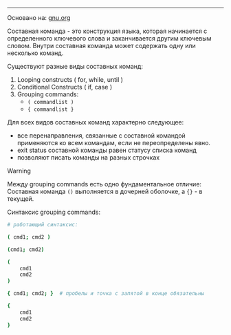 ___
Основано на: [gnu.org](https://www.gnu.org/software/bash/manual/html_node/Compound-Commands.html)

Составная команда - это конструкция языка, которая начинается с определенного ключевого слова и заканчивается другим ключевым словом. Внутри составная команда может содержать одну или несколько команд.

Существуют разные виды составных команд:

1. Looping constructs ( for, while, until )
2. Conditional Constructs ( if, case )
3. Grouping commands:
   - `( commandlist )`
   - `{ commandlist }`

Для всех видов составных команд характерно следующее:
- все перенаправления, связанные с составной командой применяются ко всем командам, если не переопределены явно.
- exit status составной команды равен статусу списка команд
- позволяют писать команды на разных строчках

>[!warning] 
>Между grouping commands есть одно фундаментальное отличие:
>Cоставная команда `()` выполняется в дочерней оболочке, а `{}` - в текущей.

Синтаксис grouping commands:

```bash
# работающий синтаксис:

( cmd1; cmd2 ) 

(cmd1; cmd2)

( 
	cmd1
	cmd2
)

{ cmd1; cmd2; }  # пробелы и точка с запятой в конце обязательны

{ 
	cmd1
	cmd2
}

```